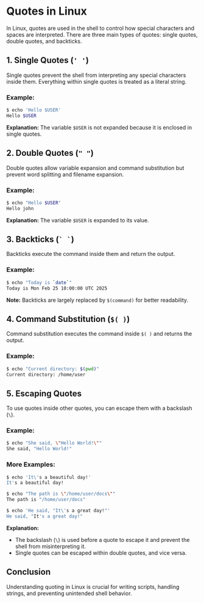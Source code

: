 # Quotes in Linux

In Linux, quotes are used in the shell to control how special characters and spaces are interpreted. There are three main types of quotes: single quotes, double quotes, and backticks.

## 1. Single Quotes (`' '`) 
Single quotes prevent the shell from interpreting any special characters inside them. Everything within single quotes is treated as a literal string.

### Example:
```sh
$ echo 'Hello $USER'
Hello $USER
```

**Explanation:** The variable `$USER` is not expanded because it is enclosed in single quotes.

## 2. Double Quotes (`" "`)
Double quotes allow variable expansion and command substitution but prevent word splitting and filename expansion.

### Example:
```sh
$ echo "Hello $USER"
Hello john
```

**Explanation:** The variable `$USER` is expanded to its value.

## 3. Backticks (`` ` ` ``) 
Backticks execute the command inside them and return the output.

### Example:
```sh
$ echo "Today is `date`"
Today is Mon Feb 25 10:00:00 UTC 2025
```

**Note:** Backticks are largely replaced by `$(command)` for better readability.

## 4. Command Substitution (`$( )`)
Command substitution executes the command inside `$( )` and returns the output.

### Example:
```sh
$ echo "Current directory: $(pwd)"
Current directory: /home/user
```

## 5. Escaping Quotes
To use quotes inside other quotes, you can escape them with a backslash (`\`).

### Example:
```sh
$ echo "She said, \"Hello World!\""
She said, "Hello World!"
```

### More Examples:
```sh
$ echo 'It\'s a beautiful day!'
It's a beautiful day!
```

```sh
$ echo "The path is \"/home/user/docs\""
The path is "/home/user/docs"
```

```sh
$ echo 'He said, "It\'s a great day!"'
He said, "It's a great day!"
```

**Explanation:**
- The backslash (`\`) is used before a quote to escape it and prevent the shell from misinterpreting it.
- Single quotes can be escaped within double quotes, and vice versa.

## Conclusion
Understanding quoting in Linux is crucial for writing scripts, handling strings, and preventing unintended shell behavior.
